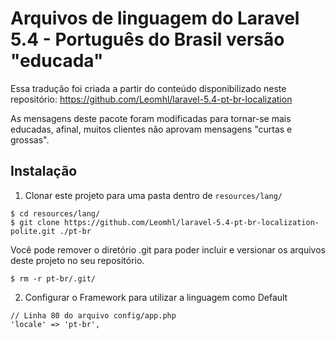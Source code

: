 # Arquivos de linguagem do Laravel 5.4 - Português do Brasil versão "educada"

Essa tradução foi criada a partir do conteúdo disponibilizado neste repositório:
https://github.com/Leomhl/laravel-5.4-pt-br-localization

As mensagens deste pacote foram modificadas para tornar-se mais educadas, afinal, muitos clientes não aprovam mensagens "curtas e grossas". 

## Instalação

1. Clonar este projeto para uma pasta dentro de `resources/lang/`
  ```
  $ cd resources/lang/
  $ git clone https://github.com/Leomhl/laravel-5.4-pt-br-localization-polite.git ./pt-br
  ```
  
  Você pode remover o diretório .git para poder incluir e versionar os arquivos deste projeto no seu repositório.

  ```
  $ rm -r pt-br/.git/
  ```
  
2. Configurar o Framework para utilizar a linguagem como Default
  ```
  // Linha 80 do arquivo config/app.php
  'locale' => 'pt-br',
  ```
